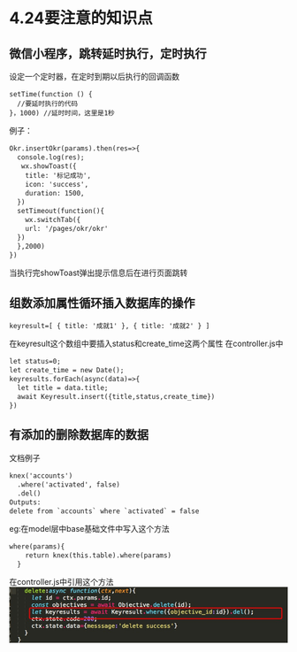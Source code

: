 # 4.24要注意的知识点

## 微信小程序，跳转延时执行，定时执行
设定一个定时器，在定时到期以后执行的回调函数

```
setTime(function () {
  //要延时执行的代码
}，1000) //延时时间，这里是1秒

```

例子：

```
Okr.insertOkr(params).then(res=>{
  console.log(res);
   wx.showToast({
    title: '标记成功',
    icon: 'success',
    duration: 1500,
  })
  setTimeout(function(){
    wx.switchTab({
    url: '/pages/okr/okr'
  })
  },2000)
})
```

当执行完showToast弹出提示信息后在进行页面跳转

## 组数添加属性循环插入数据库的操作
```
keyresult=[ { title: '成就1' }, { title: '成就2' } ] 
```
在keyresult这个数组中要插入status和create_time这两个属性
在controller.js中

```
let status=0;
let create_time = new Date();
keyresults.forEach(async(data)=>{
  let title = data.title;
  await Keyresult.insert({title,status,create_time})
})
```

## 有添加的删除数据库的数据
文档例子
```
knex('accounts')
  .where('activated', false)
  .del()
Outputs:
delete from `accounts` where `activated` = false
```
eg:在model层中base基础文件中写入这个方法

```
where(params){
    return knex(this.table).where(params)
  }
```
在controller.js中引用这个方法
![images](https://raw.githubusercontent.com/rainyGLC/gitPress/master/images/15.png)







